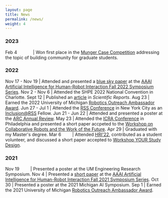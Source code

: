 ```yaml
---
layout: page
title: News
permalink: /news/
weight: 4
---
```



<style>
td, th {
   border: none!important;
}
</style>

### 2023

Feb 4 &nbsp; &nbsp; &nbsp; &nbsp; &nbsp; &nbsp; | Won first place in the [Munger Case Competition](https://sites.google.com/umich.edu/munger-case-competition/home) addressing the topic of building community for graduate students.

### 2022

Nov 17 - Nov 19 | Attended and presented a [blue sky paper](https://arxiv.org/pdf/2210.03259.pdf) at the [AAAI Artificial Intelligence for Human-Robot Interaction Fall 2022 Symposium Series](https://ai-hri.github.io/2022/#home).
Nov 2 - Nov 6 | Attended the SHPE 2022 National Convention in Charlotte.
Sept 12 | Published an [article](https://www.nature.com/articles/s41598-022-19140-5) in _Scientific Reports_.
Aug 23 | Earned the 2022 University of Michigan [Robotics Outreach Ambassador Award](https://robotics.umich.edu/2022/the-2022-robotics-outreach-ambassadors/?utm_campaign=Michigan%20Robotics%20Newsletter&utm_medium=email&utm_source=Revue%20newsletter).
Jun 27 - Jul 1 | Attended the [RSS Conference](https://roboticsconference.org/) in New York City as an [Inclusion@RSS](https://sites.google.com/andrew.cmu.edu/inclusion-rss-2022/home) Fellow.
Jun 21 - Jun 22 | Attended and presented a poster at the [ARC Annual Review](https://arc.engin.umich.edu/events/annual-program-review/).
May 23 | Attended the [ICRA Conference](https://www.icra2022.org/) in Philadelphia and presented a short paper accpeted to the [Workshop on Collaborative Robots and the Work of the Future](https://sites.google.com/view/icra22ws-cor-wotf/home).
Apr 29 | Graduated with my Master's degree.
Mar 6 &nbsp; &nbsp; &nbsp; &nbsp; | Attended [HRI'22](https://humanrobotinteraction.org/2022/), contributed as a student volunteer, and discussed a short paper accepted to [Workshop YOUR Study Design](https://sites.google.com/view/hri22-wysd/home).


### 2021

Nov 19 &nbsp; &nbsp; &nbsp; &nbsp; | Presented a poster at the UM Engineering Research Symposium.
Nov 4        | Presented a [short paper](https://deepblue.lib.umich.edu/handle/2027.42/170403) at the [AAAI Artificial Intelligence for Human-Robot Interaction Fall 2021 Symposium Series](https://ai-hri.github.io/2021/#home).
Oct 30       | Presented a poster at the 2021 Michigan AI Symposium.
Sep 1        | Earned the 2021 University of Michigan [Robotics Outreach Ambassador Award](https://robotics.umich.edu/2021/announcing-the-2021-robotics-outreach-ambassadors/#:~:text=In%20honor%20of%20their%20work,Kevin%20Lieberman).
